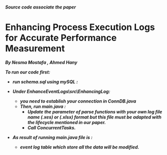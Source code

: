 <h5>Source code associate the paper
<h1> Enhancing Process Execution Logs for Accurate Performance Measurement
<h5>By Nesma Mostafa , Ahmed Hany

To run our code first: 
- run schema.sql using mySQL :
	
- Under EnhanceEventLogs\src\EnhancingLog:
	- you need to establish your connection in ConnDB.java
	- Then, run main.java :
		- Update the parameter of parse functions with your own log file name (.xes) or (.xlsx) format 
			but this file must be adapted with the lifecycle mentioned in our paper.
		- Call ConcurrentTasks.
		
- As result of running main.java file is :
	-  event log table which store all the data will be modified.


